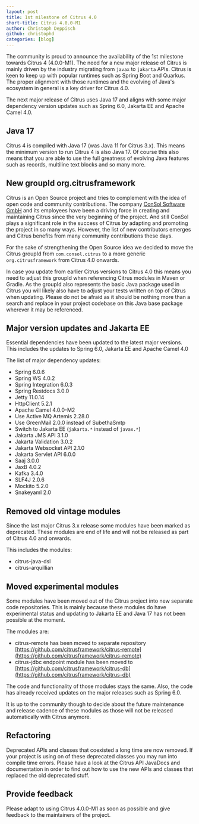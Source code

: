 ```yaml
---
layout: post
title: 1st milestone of Citrus 4.0
short-title: Citrus 4.0.0-M1
author: Christoph Deppisch
github: christophd
categories: [blog]
---
```


The community is proud to announce the availability of the 1st milestone towards Citrus 4 (4.0.0-M1).
The need for a new major release of Citrus is mainly driven by the industry migrating from `javax` to `jakarta` APIs. 
Citrus is keen to keep up with popular runtimes such as Spring Boot and Quarkus.
The proper alignment with those runtimes and the evolving of Java's ecosystem in general is a key driver for Citrus 4.0.

The next major release of Citrus uses Java 17 and aligns with some major dependency version updates 
such as Spring 6.0, Jakarta EE and Apache Camel 4.0.

## Java 17

Citrus 4 is compiled with Java 17 (was Java 11 for Citrus 3.x). 
This means the minimum version to run Citrus 4 is also Java 17. 
Of course this also means that you are able to use the full greatness of evolving Java features such as records, multiline text blocks and so many more.  

## New groupId org.citrusframework

Citrus is an Open Source project and tries to complement with the idea of open code and community contributions. 
The company [ConSol Software GmbH](https://www.consol.com/) and its employees have been a driving force in creating and maintaining Citrus since the very beginning of the project.
And still ConSol plays a significant role in the success of Citrus by adapting and promoting the project in so many ways.
However, the list of new contributors emerges and Citrus benefits from many community contributions these days.

For the sake of strengthening the Open Source idea we decided to move the Citrus groupId from `com.consol.citrus` to a more generic `org.citrusframework` from Citrus 4.0 onwards.

In case you update from earlier Citrus versions to Citrus 4.0 this means you need to adjust this groupId when referencing Citrus modules in Maven or Gradle.
As the groupId also represents the basic Java package used in Citrus you will likely also have to adjust your tests written on top of Citrus when updating. 
Please do not be afraid as it should be nothing more than a search and replace in your project codebase on this Java base package wherever it may be referenced.

## Major version updates and Jakarta EE

Essential dependencies have been updated to the latest major versions. 
This includes the updates to Spring 6.0, Jakarta EE and Apache Camel 4.0

The list of major dependency updates:

* Spring 6.0.6
* Spring WS 4.0.2
* Spring Integration 6.0.3
* Spring Restdocs 3.0.0
* Jetty 11.0.14
* HttpClient 5.2.1
* Apache Camel 4.0.0-M2
* Use Active MQ Artemis 2.28.0
* Use GreenMail 2.0.0 instead of SubethaSmtp
* Switch to Jakarta EE (`jakarta.*` instead of `javax.*`)
* Jakarta JMS API 3.1.0
* Jakarta Validation 3.0.2
* Jakarta Websocket API 2.1.0
* Jakarta Servlet API 6.0.0
* Saaj 3.0.0
* JaxB 4.0.2
* Kafka 3.4.0
* SLF4J 2.0.6
* Mockito 5.2.0
* Snakeyaml 2.0

## Removed old vintage modules

Since the last major Citrus 3.x release some modules have been marked as deprecated. 
These modules are end of life and will not be released as part of Citrus 4.0 and onwards.  

This includes the modules:

* citrus-java-dsl
* citrus-arquillian

## Moved experimental modules

Some modules have been moved out of the Citrus project into new separate code repositories.
This is mainly because these modules do have experimental status and updating to Jakarta EE and Java 17 has not been possible at the moment.

The modules are:

* citrus-remote has been moved to separate repository [https://github.com/citrusframework/citrus-remote](https://github.com/citrusframework/citrus-remote)
* citrus-jdbc endpoint module has been moved to [https://github.com/citrusframework/citrus-db](https://github.com/citrusframework/citrus-db)

The code and functionality of those modules stays the same. Also, the code has already received updates on the major releases such as Spring 6.0.

It is up to the community though to decide about the future maintenance and release cadence of these modules as those will not be released automatically with
Citrus anymore.

## Refactoring

Deprecated APIs and classes that coexisted a long time are now removed. If your project is using on of these deprecated classes you may run into compile time errors.
Please have a look at the Citrus API JavaDocs and documentation in order to find out how to use the new APIs and classes that replaced the old deprecated stuff.

## Provide feedback

Please adapt to using Citrus 4.0.0-M1 as soon as possible and give feedback to the maintainers of the project.
